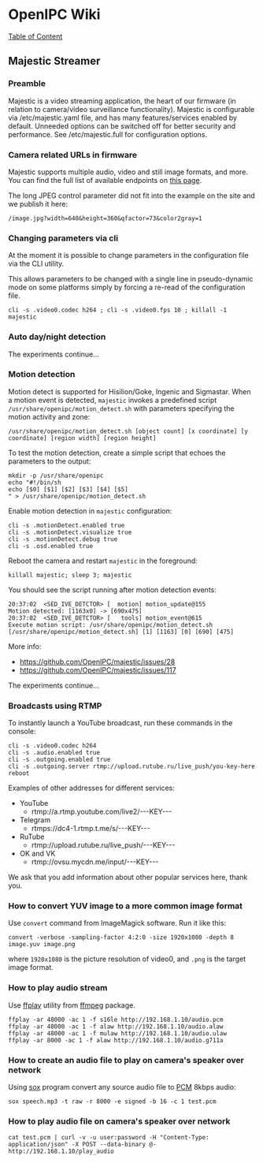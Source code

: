 # OpenIPC Wiki
[Table of Content](../README.md)

Majestic Streamer
-----------------

### Preamble

Majestic is a video streaming application, the heart of our firmware (in
relation to camera/video surveillance functionality). Majestic is configurable
via /etc/majestic.yaml file, and has many features/services enabled by default.
Unneeded options can be switched off for better security and performance. See /etc/majestic.full for configuration options.

### Camera related URLs in firmware

Majestic supports multiple audio, video and still image formats, and more.
You can find the full list of available endpoints on [this page](https://openipc.org/majestic-endpoints).

The long JPEG control parameter did not fit into the example on the site and we publish it here:

`/image.jpg?width=640&height=360&qfactor=73&color2gray=1`

### Changing parameters via cli

At the moment it is possible to change parameters in the configuration file via the CLI utility.

This allows parameters to be changed with a single line in pseudo-dynamic mode on some platforms 
simply by forcing a re-read of the configuration file.
```
cli -s .video0.codec h264 ; cli -s .video0.fps 10 ; killall -1 majestic 
```

### Auto day/night detection

The experiments continue...


### Motion detection

Motion detect is supported for Hisilion/Goke, Ingenic and Sigmastar.
When a motion event is detected, `majestic` invokes a predefined script 
`/usr/share/openipc/motion_detect.sh` with parameters specifying the motion
activity and zone:

```
/usr/share/openipc/motion_detect.sh [object count] [x coordinate] [y coordinate] [region width] [region height]
```

To test the motion detection, create a simple script that echoes the parameters to the output:

```
mkdir -p /usr/share/openipc
echo "#!/bin/sh
echo [$0] [$1] [$2] [$3] [$4] [$5]
" > /usr/share/openipc/motion_detect.sh
```

Enable motion detection in `majestic` configuration:

```
cli -s .motionDetect.enabled true
cli -s .motionDetect.visualize true
cli -s .motionDetect.debug true
cli -s .osd.enabled true
```

Reboot the camera and restart `majestic` in the foreground:

```
killall majestic; sleep 3; majestic
```

You should see the script running after motion detection events:

```
20:37:02  <SED_IVE_DETCTOR> [  motion] motion_update@155             Motion detected: [1163x0] -> [690x475]
20:37:02  <SED_IVE_DETCTOR> [   tools] motion_event@615              Execute motion script: /usr/share/openipc/motion_detect.sh
[/usr/share/openipc/motion_detect.sh] [1] [1163] [0] [690] [475]
```

More info:
- https://github.com/OpenIPC/majestic/issues/28
- https://github.com/OpenIPC/majestic/issues/117

The experiments continue...

### Broadcasts using RTMP

To instantly launch a YouTube broadcast, run these commands in the console:
```
cli -s .video0.codec h264
cli -s .audio.enabled true
cli -s .outgoing.enabled true
cli -s .outgoing.server rtmp://upload.rutube.ru/live_push/you-key-here
reboot
```

Examples of other addresses for different services:
- YouTube
    - rtmp://a.rtmp.youtube.com/live2/---KEY---
- Telegram
    - rtmps://dc4-1.rtmp.t.me/s/---KEY---
- RuTube
    - rtmp://upload.rutube.ru/live_push/---KEY---
- OK and VK
    - rtmp://ovsu.mycdn.me/input/---KEY---

We ask that you add information about other popular services here, thank you.

### How to convert YUV image to a more common image format

Use `convert` command from ImageMagick software. Run it like this:
```
convert -verbose -sampling-factor 4:2:0 -size 1920x1080 -depth 8 image.yuv image.png
```
where `1920x1080` is the picture resolution of video0, and `.png` is the target
image format.

### How to play audio stream

Use [ffplay][ffplay] utility from [ffmpeg][ffmpeg] package.
```
ffplay -ar 48000 -ac 1 -f s16le http://192.168.1.10/audio.pcm
ffplay -ar 48000 -ac 1 -f alaw http://192.168.1.10/audio.alaw
ffplay -ar 48000 -ac 1 -f mulaw http://192.168.1.10/audio.ulaw
ffplay -ar 8000 -ac 1 -f alaw http://192.168.1.10/audio.g711a
```

### How to create an audio file to play on camera's speaker over network

Using [sox][sox] program convert any source audio file to [PCM][pcm] 8kbps audio:
```
sox speech.mp3 -t raw -r 8000 -e signed -b 16 -c 1 test.pcm
```

### How to play audio file on camera's speaker over network

```
cat test.pcm | curl -v -u user:password -H "Content-Type: application/json" -X POST --data-binary @- http://192.168.1.10/play_audio
```


[aac]: https://en.wikipedia.org/wiki/Advanced_Audio_Coding
[alaw]: https://en.wikipedia.org/wiki/A-law_algorithm
[dng]: https://en.wikipedia.org/wiki/Digital_Negative
[g711]: https://en.wikipedia.org/wiki/G.711
[heif]: https://en.wikipedia.org/wiki/High_Efficiency_Image_File_Format
[hls]: https://en.wikipedia.org/wiki/HTTP_Live_Streaming
[jpeg]: https://en.wikipedia.org/wiki/JPEG
[mjpeg]: https://en.wikipedia.org/wiki/Motion_JPEG
[mp3]: https://en.wikipedia.org/wiki/MP3
[mp4]: https://en.wikipedia.org/wiki/MPEG-4_Part_14
[opus]: https://en.wikipedia.org/wiki/Opus_(audio_format)
[pcm]: https://en.wikipedia.org/wiki/Pulse-code_modulation
[raw]: https://en.wikipedia.org/wiki/Raw_image_format
[rtsp]: https://en.wikipedia.org/wiki/RTSP
[ulaw]: https://en.wikipedia.org/wiki/%CE%9C-law_algorithm
[yuv]: https://en.wikipedia.org/wiki/YUV
[ffplay]: https://ffmpeg.org/ffplay.html
[ffmpeg]: https://ffmpeg.org/
[sox]: https://en.wikipedia.org/wiki/SoX
